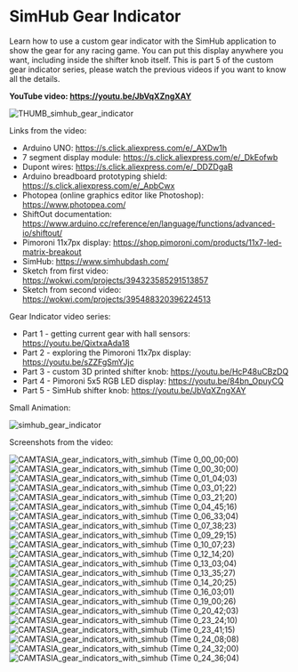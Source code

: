 # SimHub Gear Indicator
Learn how to use a custom gear indicator with the SimHub application to show the gear for any racing game. You can put this display anywhere you want, including inside the shifter knob itself. This is part 5 of the custom gear indicator series, please watch the previous videos if you want to know all the details. 


**YouTube video: https://youtu.be/JbVqXZngXAY**

![THUMB_simhub_gear_indicator](https://github.com/upiir/simhub_gear_indicator/assets/117754156/62852310-b792-4e52-b264-52074739426a)


Links from the video:
- Arduino UNO: https://s.click.aliexpress.com/e/_AXDw1h
- 7 segment display module: https://s.click.aliexpress.com/e/_DkEofwb
- Dupont wires: https://s.click.aliexpress.com/e/_DDZDgaB
- Arduino breadboard prototyping shield: https://s.click.aliexpress.com/e/_ApbCwx
- Photopea (online graphics editor like Photoshop): https://www.photopea.com/
- ShiftOut documentation: https://www.arduino.cc/reference/en/language/functions/advanced-io/shiftout/
- Pimoroni 11x7px display: https://shop.pimoroni.com/products/11x7-led-matrix-breakout
- SimHub: https://www.simhubdash.com/
- Sketch from first video: https://wokwi.com/projects/394323585291513857
- Sketch from second video: https://wokwi.com/projects/395488320396224513

Gear Indicator video series:
- Part 1 - getting current gear with hall sensors: https://youtu.be/QixtxaAda18
- Part 2 - exploring the Pimoroni 11x7px display: https://youtu.be/sZZFgSmYJjc
- Part 3 - custom 3D printed shifter knob: https://youtu.be/HcP48uCBzDQ
- Part 4 - Pimoroni 5x5 RGB LED display: https://youtu.be/84bn_OpuyCQ
- Part 5 - SimHub shifter knob: https://youtu.be/JbVqXZngXAY



Small Animation:

![simhub_gear_indicator](https://github.com/upiir/simhub_gear_indicator/assets/117754156/99099cff-f35c-4248-a20f-83a63532c71a)



Screenshots from the video:

![CAMTASIA_gear_indicators_with_simhub (Time 0_00_00;00)](https://github.com/upiir/simhub_gear_indicator/assets/117754156/c56e9e6c-51d3-4b63-a47e-5707fbae7419)
![CAMTASIA_gear_indicators_with_simhub (Time 0_00_30;00)](https://github.com/upiir/simhub_gear_indicator/assets/117754156/7c3b6c5d-b9ed-46c6-a56d-25a6090d8ca6)
![CAMTASIA_gear_indicators_with_simhub (Time 0_01_04;03)](https://github.com/upiir/simhub_gear_indicator/assets/117754156/a38ae83b-fdab-45ca-91c4-9c3db17c76be)
![CAMTASIA_gear_indicators_with_simhub (Time 0_03_01;22)](https://github.com/upiir/simhub_gear_indicator/assets/117754156/8a059548-e836-4c32-bf15-279d2d93f6b9)
![CAMTASIA_gear_indicators_with_simhub (Time 0_03_21;20)](https://github.com/upiir/simhub_gear_indicator/assets/117754156/b1099566-b462-4fbd-9f86-b66824e5df2d)
![CAMTASIA_gear_indicators_with_simhub (Time 0_04_45;16)](https://github.com/upiir/simhub_gear_indicator/assets/117754156/b0fcd306-3080-4b6a-aab8-9528d68122cf)
![CAMTASIA_gear_indicators_with_simhub (Time 0_06_33;04)](https://github.com/upiir/simhub_gear_indicator/assets/117754156/cc06f944-1b8f-40fa-a6cb-8819e2a18d05)
![CAMTASIA_gear_indicators_with_simhub (Time 0_07_38;23)](https://github.com/upiir/simhub_gear_indicator/assets/117754156/911585aa-883e-49e0-a19e-f5c5e3887d87)
![CAMTASIA_gear_indicators_with_simhub (Time 0_09_29;15)](https://github.com/upiir/simhub_gear_indicator/assets/117754156/8dbf01b1-015f-4c45-8fc2-6311fd7d1a9b)
![CAMTASIA_gear_indicators_with_simhub (Time 0_10_07;23)](https://github.com/upiir/simhub_gear_indicator/assets/117754156/f05687ed-6ac1-4d31-a80f-973539cf2cfb)
![CAMTASIA_gear_indicators_with_simhub (Time 0_12_14;20)](https://github.com/upiir/simhub_gear_indicator/assets/117754156/ff3b529d-a612-4fd7-b307-fc76e64a0538)
![CAMTASIA_gear_indicators_with_simhub (Time 0_13_03;04)](https://github.com/upiir/simhub_gear_indicator/assets/117754156/53652c57-53df-4682-88a2-e669142581aa)
![CAMTASIA_gear_indicators_with_simhub (Time 0_13_35;27)](https://github.com/upiir/simhub_gear_indicator/assets/117754156/a7a2d496-9eb0-4687-a4f7-305ee0e5832e)
![CAMTASIA_gear_indicators_with_simhub (Time 0_14_20;25)](https://github.com/upiir/simhub_gear_indicator/assets/117754156/988ac828-8569-4d6d-93a8-607ca8a387df)
![CAMTASIA_gear_indicators_with_simhub (Time 0_16_03;01)](https://github.com/upiir/simhub_gear_indicator/assets/117754156/d77a860b-5f02-4faf-97fb-d449f0b4c6cb)
![CAMTASIA_gear_indicators_with_simhub (Time 0_19_00;26)](https://github.com/upiir/simhub_gear_indicator/assets/117754156/4dae0935-16c0-4b2e-9f1b-65281217192b)
![CAMTASIA_gear_indicators_with_simhub (Time 0_20_42;03)](https://github.com/upiir/simhub_gear_indicator/assets/117754156/d82c2fb1-52ee-4e5c-9bc4-d28a9aeb7148)
![CAMTASIA_gear_indicators_with_simhub (Time 0_23_24;10)](https://github.com/upiir/simhub_gear_indicator/assets/117754156/500cc9cd-5cc2-4cf8-8b96-ece6dcb1c273)
![CAMTASIA_gear_indicators_with_simhub (Time 0_23_41;15)](https://github.com/upiir/simhub_gear_indicator/assets/117754156/0b875dbd-ba88-41ae-91ff-bbaff1384a3e)
![CAMTASIA_gear_indicators_with_simhub (Time 0_24_08;08)](https://github.com/upiir/simhub_gear_indicator/assets/117754156/4821c381-4d56-41af-839b-a326bab6d75e)
![CAMTASIA_gear_indicators_with_simhub (Time 0_24_32;00)](https://github.com/upiir/simhub_gear_indicator/assets/117754156/f94a8d9a-8ecb-41a9-852a-4968e12be458)
![CAMTASIA_gear_indicators_with_simhub (Time 0_24_36;04)](https://github.com/upiir/simhub_gear_indicator/assets/117754156/6d33e4fc-7844-4443-8a14-d906452dfcb9)
